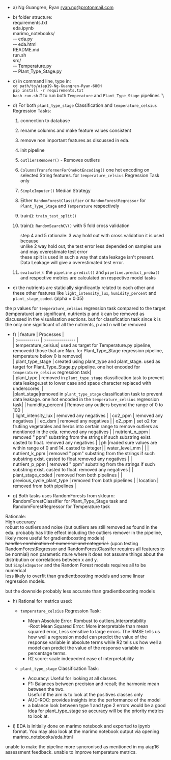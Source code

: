 - a) Ng Guangren, Ryan ryan.ng@protonmail.com  
  
- b) folder structure:  
requirements.txt    
eda.ipynb  
marimo_notebooks/   
-- eda.py  
-- eda.html  
README.md  
run.sh  
src/  
-- Temperature.py  
-- Plant_Type_Stage.py  
  
- c) in command line, type in:  
`cd path/to/aiap19-Ng-Guangren-Ryan-680H`  
`pip install -r requirements.txt`  
`bash run.sh` # to run both `Temperature` and `Plant_Type_Stage` pipelines  `\
  
- d) For both `plant_type_stage` Classification and `temperature_celsius` Regression Tasks:  
  1. connection to database  
  2. rename columns and make feature values consistent  
  3. remove non important features as discussed in eda.
  4. init pipeline  
    1. `outliersRemover()` - Removes outliers
    2. `ColumnsTransformerForOneHotEncoding()`  one hot encoding on selected String features. for `temperature_celsius` Regression Task only
    3. `SimpleImputer()` Median Strategy 
    4. Either `RandomForestClassifier` or `RandomForestRegressor` for `Plant_Type_Stage` and `Temperature` respectively  
  5. train(): `train_test_split()`   
  6. train(): `RandomSearchCV()` with 5 fold cross validation    

        step 4 and 5 rationale: 3 way hold out with cross validation it is used because  
        unlike 2 way hold out, the test error less depended on samples use  
        and may overestimate test error   
        these split is used in such a way that data leakage isn't present.  
        Data Leakage will give a overestimated test error.  
          
  7. `evaluate()`: the `pipeline.predict()` and `pipeline.predict_proba()` and respective metrics are calculated on respective model tasks   
  
- e) the nutrients are staticially significantly  related to each other and these other features like `light_intensity_lux`, `humidity_percent` and `plant_stage_coded`. (alpha = 0.05)   
  
the p values for `temperature_celsius` regression task compared to the target (temperature) are significant, nutrients p and k can be removed as discussed in the visualisation sections. but for classfication task since k is the only one significant of all the nutrients, p and n will be removed  
  
- f)
| feature         | Processes         |   
| :----------- | :--------------- |  
| temperature_celsius| used as target for Temperature.py pipeline, removedd those that are Nan. for Plant_Type_Stage regression pipeline, temperature below 0 is removed|  
| plant_type_stage | created using plant_type and plant_stage. used as target for Plant_Type_Stage.py pipeline. one hot encoded for `temperature_celsius` regression task|  
| plant_type | removed in `plant_type_stage` classification task to prevent data leakage.set to lower case and space character replaced with underscores. |  
|plant_stage|removed in `plant_type_stage` classification task to prevent data leakage. one hot encoded in the `temperature_celsius` regression task|
| humidity_percent    | Remove any outliers beyond  the range of 0 to 100   |   
| light_intensity_lux | removed any negatives   | 
| co2_ppm    | removed any negatives | 
| ec_dsm    | removed any negatives   | 
| o2_ppm    | set o2 for frutiing vegetables and herbs into certain range to remove outliers as mentioned in the eda. removed any negatives  | 
| nutrient_n_ppm    | removed " ppm" substring from the strings if such substring exist. casted to float. removed any negatives   | 
| ph    |maded sure values are within range of 0 and 14. casted to integer| 
| water_level_mm    |    | 
| nutrient_k_ppm    |  removed " ppm" substring from the strings if such substring exist. casted to float.removed any negatives   | 
| nutrient_p_ppm    | removed " ppm" substring from the strings if such substring exist. casted to float. removed any negatives  | 
| plant_stage_coded    | removed from both pipelines   | 
| previous_cycle_plant_type    | removed from both pipelines   | 
| location    | removed from both pipelines   | 
 
- g) Both tasks uses RandomForests from sklearn:  
RandomForestClassifier for Plant_Type_Stage task and RandomForestRegressor for Temperature task  
  
Rationale:  
High accuracy  
robust to outliers and noise (but outliers are still removed as found in the eda. probably has little effect including the outliers remover in the pipeline, likely more useful for gradientboosting models)  
~~handles combination of numerical and categorial.~~  (upon testing RandomForestRegressor and RandomForestClassifer requires all features to be normial)
non parametic nture where it does not assume things about the distribution or correlations between x and y.  
but `SimpleImputer` and the Random Forest models requires all to be numerical   
less likely to overfit than gradientboosting models and some linear regression models.  
  
but the downside probably less accurate than gradientboosting models  
  
- h) Rational for metrics used:  
  - `temperature_celsius` Regression Task:    
    - Mean Absolute Error: Rombust to outliers,Interpretability  
    -Root Mean Squared Error: More interpretable than mean squared error, Less sensitive to large errors. The RMSE tells us how well a regression model can predict the value of the response variable in absolute terms while R2 tells us how well a model can predict the value of the response variable in percentage terms.
    - R2 score: scale indepedent
    ease of interpretability
  
  - `plant_type_stage` Classification Task:  
    - Accuracy: Useful for looking at all classes.  
    - F1: Balances between precision and recall; the harmonic mean between the two.  
            Useful if the aim is to look at the positives classes only  
    - AUC-ROC: provides insights into the performance of the model  
    - a balance look between type 1 and type 2 errors would be a good idea for plant_type_stage so accuracy will be the priority metrics to look at.
  
- i) EDA is initially done on marimo notebook and exported to ipynb format. You may also look at the marimo notebook output via opening marimo_notebooks/eda.html 

unable to make the pipeline more syncronised as mentioned in my aiap16 assessment feedback. unable to improve temperature metrics.  
  
